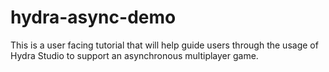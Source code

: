 hydra-async-demo
================

This is a user facing tutorial that will help guide users through the usage of Hydra Studio to support an asynchronous multiplayer game.
